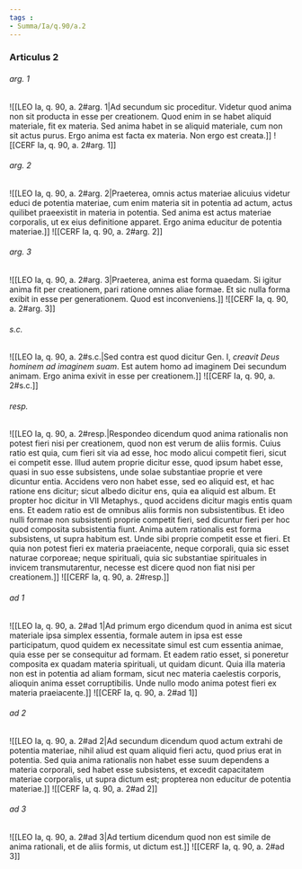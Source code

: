 ```yaml
---
tags : 
- Summa/Ia/q.90/a.2
---
```


### Articulus 2

###### arg. 1
![[LEO Ia, q. 90, a. 2#arg. 1|Ad secundum sic proceditur. Videtur quod anima non sit producta in esse per creationem. Quod enim in se habet aliquid materiale, fit ex materia. Sed anima habet in se aliquid materiale, cum non sit actus purus. Ergo anima est facta ex materia. Non ergo est creata.]]
![[CERF Ia, q. 90, a. 2#arg. 1]]

###### arg. 2
![[LEO Ia, q. 90, a. 2#arg. 2|Praeterea, omnis actus materiae alicuius videtur educi de potentia materiae, cum enim materia sit in potentia ad actum, actus quilibet praeexistit in materia in potentia. Sed anima est actus materiae corporalis, ut ex eius definitione apparet. Ergo anima educitur de potentia materiae.]]
![[CERF Ia, q. 90, a. 2#arg. 2]]

###### arg. 3
![[LEO Ia, q. 90, a. 2#arg. 3|Praeterea, anima est forma quaedam. Si igitur anima fit per creationem, pari ratione omnes aliae formae. Et sic nulla forma exibit in esse per generationem. Quod est inconveniens.]]
![[CERF Ia, q. 90, a. 2#arg. 3]]

###### s.c.
![[LEO Ia, q. 90, a. 2#s.c.|Sed contra est quod dicitur Gen. I, *creavit Deus hominem ad imaginem suam*. Est autem homo ad imaginem Dei secundum animam. Ergo anima exivit in esse per creationem.]]
![[CERF Ia, q. 90, a. 2#s.c.]]

###### resp.
![[LEO Ia, q. 90, a. 2#resp.|Respondeo dicendum quod anima rationalis non potest fieri nisi per creationem, quod non est verum de aliis formis. Cuius ratio est quia, cum fieri sit via ad esse, hoc modo alicui competit fieri, sicut ei competit esse. Illud autem proprie dicitur esse, quod ipsum habet esse, quasi in suo esse subsistens, unde solae substantiae proprie et vere dicuntur entia. Accidens vero non habet esse, sed eo aliquid est, et hac ratione ens dicitur; sicut albedo dicitur ens, quia ea aliquid est album. Et propter hoc dicitur in VII Metaphys., quod accidens dicitur magis entis quam ens. Et eadem ratio est de omnibus aliis formis non subsistentibus. Et ideo nulli formae non subsistenti proprie competit fieri, sed dicuntur fieri per hoc quod composita subsistentia fiunt. Anima autem rationalis est forma subsistens, ut supra habitum est. Unde sibi proprie competit esse et fieri. Et quia non potest fieri ex materia praeiacente, neque corporali, quia sic esset naturae corporeae; neque spirituali, quia sic substantiae spirituales in invicem transmutarentur, necesse est dicere quod non fiat nisi per creationem.]]
![[CERF Ia, q. 90, a. 2#resp.]]

###### ad 1
![[LEO Ia, q. 90, a. 2#ad 1|Ad primum ergo dicendum quod in anima est sicut materiale ipsa simplex essentia, formale autem in ipsa est esse participatum, quod quidem ex necessitate simul est cum essentia animae, quia esse per se consequitur ad formam. Et eadem ratio esset, si poneretur composita ex quadam materia spirituali, ut quidam dicunt. Quia illa materia non est in potentia ad aliam formam, sicut nec materia caelestis corporis, alioquin anima esset corruptibilis. Unde nullo modo anima potest fieri ex materia praeiacente.]]
![[CERF Ia, q. 90, a. 2#ad 1]]

###### ad 2
![[LEO Ia, q. 90, a. 2#ad 2|Ad secundum dicendum quod actum extrahi de potentia materiae, nihil aliud est quam aliquid fieri actu, quod prius erat in potentia. Sed quia anima rationalis non habet esse suum dependens a materia corporali, sed habet esse subsistens, et excedit capacitatem materiae corporalis, ut supra dictum est; propterea non educitur de potentia materiae.]]
![[CERF Ia, q. 90, a. 2#ad 2]]

###### ad 3
![[LEO Ia, q. 90, a. 2#ad 3|Ad tertium dicendum quod non est simile de anima rationali, et de aliis formis, ut dictum est.]]
![[CERF Ia, q. 90, a. 2#ad 3]]

